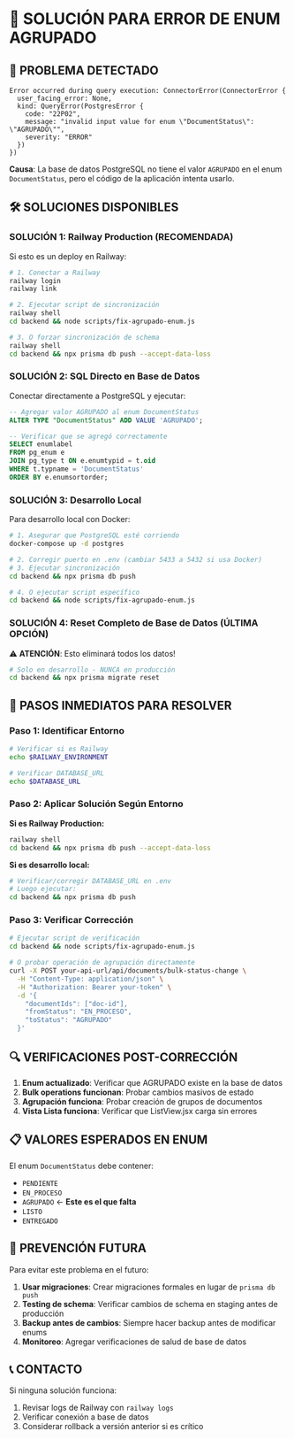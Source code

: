 # 🔧 SOLUCIÓN PARA ERROR DE ENUM AGRUPADO

## 🚨 PROBLEMA DETECTADO
```
Error occurred during query execution: ConnectorError(ConnectorError { 
  user_facing_error: None, 
  kind: QueryError(PostgresError { 
    code: "22P02", 
    message: "invalid input value for enum \"DocumentStatus\": \"AGRUPADO\"", 
    severity: "ERROR" 
  })
})
```

**Causa**: La base de datos PostgreSQL no tiene el valor `AGRUPADO` en el enum `DocumentStatus`, pero el código de la aplicación intenta usarlo.

## 🛠️ SOLUCIONES DISPONIBLES

### **SOLUCIÓN 1: Railway Production (RECOMENDADA)**
Si esto es un deploy en Railway:

```bash
# 1. Conectar a Railway
railway login
railway link

# 2. Ejecutar script de sincronización
railway shell
cd backend && node scripts/fix-agrupado-enum.js

# 3. O forzar sincronización de schema
railway shell
cd backend && npx prisma db push --accept-data-loss
```

### **SOLUCIÓN 2: SQL Directo en Base de Datos**
Conectar directamente a PostgreSQL y ejecutar:

```sql
-- Agregar valor AGRUPADO al enum DocumentStatus
ALTER TYPE "DocumentStatus" ADD VALUE 'AGRUPADO';

-- Verificar que se agregó correctamente
SELECT enumlabel 
FROM pg_enum e
JOIN pg_type t ON e.enumtypid = t.oid
WHERE t.typname = 'DocumentStatus'
ORDER BY e.enumsortorder;
```

### **SOLUCIÓN 3: Desarrollo Local**
Para desarrollo local con Docker:

```bash
# 1. Asegurar que PostgreSQL esté corriendo
docker-compose up -d postgres

# 2. Corregir puerto en .env (cambiar 5433 a 5432 si usa Docker)
# 3. Ejecutar sincronización
cd backend && npx prisma db push

# 4. O ejecutar script específico
cd backend && node scripts/fix-agrupado-enum.js
```

### **SOLUCIÓN 4: Reset Completo de Base de Datos (ÚLTIMA OPCIÓN)**
⚠️ **ATENCIÓN**: Esto eliminará todos los datos!

```bash
# Solo en desarrollo - NUNCA en producción
cd backend && npx prisma migrate reset
```

## 🎯 PASOS INMEDIATOS PARA RESOLVER

### **Paso 1: Identificar Entorno**
```bash
# Verificar si es Railway
echo $RAILWAY_ENVIRONMENT

# Verificar DATABASE_URL
echo $DATABASE_URL
```

### **Paso 2: Aplicar Solución Según Entorno**

**Si es Railway Production:**
```bash
railway shell
cd backend && npx prisma db push --accept-data-loss
```

**Si es desarrollo local:**
```bash
# Verificar/corregir DATABASE_URL en .env
# Luego ejecutar:
cd backend && npx prisma db push
```

### **Paso 3: Verificar Corrección**
```bash
# Ejecutar script de verificación
cd backend && node scripts/fix-agrupado-enum.js

# O probar operación de agrupación directamente
curl -X POST your-api-url/api/documents/bulk-status-change \
  -H "Content-Type: application/json" \
  -H "Authorization: Bearer your-token" \
  -d '{
    "documentIds": ["doc-id"],
    "fromStatus": "EN_PROCESO",
    "toStatus": "AGRUPADO"
  }'
```

## 🔍 VERIFICACIONES POST-CORRECCIÓN

1. **Enum actualizado**: Verificar que AGRUPADO existe en la base de datos
2. **Bulk operations funcionan**: Probar cambios masivos de estado
3. **Agrupación funciona**: Probar creación de grupos de documentos
4. **Vista Lista funciona**: Verificar que ListView.jsx carga sin errores

## 📋 VALORES ESPERADOS EN ENUM

El enum `DocumentStatus` debe contener:
- `PENDIENTE`
- `EN_PROCESO`  
- `AGRUPADO` ← **Este es el que falta**
- `LISTO`
- `ENTREGADO`

## 🚀 PREVENCIÓN FUTURA

Para evitar este problema en el futuro:

1. **Usar migraciones**: Crear migraciones formales en lugar de `prisma db push`
2. **Testing de schema**: Verificar cambios de schema en staging antes de producción
3. **Backup antes de cambios**: Siempre hacer backup antes de modificar enums
4. **Monitoreo**: Agregar verificaciones de salud de base de datos

## 📞 CONTACTO

Si ninguna solución funciona:
1. Revisar logs de Railway con `railway logs`
2. Verificar conexión a base de datos
3. Considerar rollback a versión anterior si es crítico